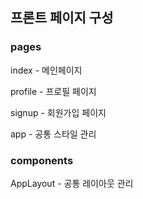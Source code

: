## 프론트 페이지 구성

### pages

index - 메인페이지

profile - 프로필 페이지

signup - 회원가입 페이지

app - 공통 스타일 관리

### components

AppLayout - 공통 레이아웃 관리
